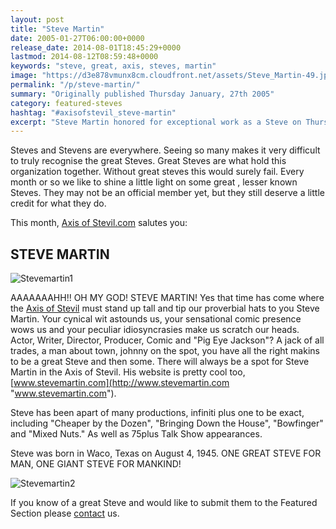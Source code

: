 ```yaml
---
layout: post
title: "Steve Martin"
date: 2005-01-27T06:00:00+0000
release_date: 2014-08-01T18:45:29+0000
lastmod: 2014-08-12T08:59:48+0000
keywords: "steve, great, axis, steves, martin"
image: "https://d3e878vmunx8cm.cloudfront.net/assets/Steve_Martin-49.jpg"
permalink: "/p/steve-martin/"
summary: "Originally published Thursday January, 27th 2005"
category: featured-steves
hashtag: "#axisofstevil_steve-martin"
excerpt: "Steve Martin honored for exceptional work as a Steve on Thursday January, 27th 2005"
---
```


[id_1]: https://d3e878vmunx8cm.cloudfront.net/assets/Steve_Martin-49.jpg "Stevemartin1"[id_2]: https://d3e878vmunx8cm.cloudfront.net/assets/Steve_Martin-108.jpg "Stevemartin2"
Steves and Stevens are everywhere. Seeing so many makes it very difficult to truly recognise the great Steves. Great Steves are what hold this organization together. Without great steves this would surely fail. Every month or so we like to shine a little light on some great , lesser known Steves. They may not be an official member yet, but they still deserve a little credit for what they do.

This month, [Axis of Stevil.com](/ "Axis of Stevil.com") salutes you:

## STEVE MARTIN ##

![Stevemartin1][id_1]

AAAAAAAHH!! OH MY GOD! STEVE  MARTIN! Yes that time has come where the [Axis of Stevil](/ "Axis of Stevil") must stand up tall and tip our proverbial hats to you Steve Martin. Your cynical wit astounds us, your sensational comic presence wows us and your peculiar idiosyncrasies make us scratch our heads. Actor, Writer, Director, Producer, Comic and "Pig Eye Jackson"? A jack of all trades, a man about town, johnny on the spot, you have all the right makins to be a great Steve and then some. There will always be a spot for Steve Martin in the Axis of Stevil. His website is pretty cool too, [www.stevemartin.com](http://www.stevemartin.com "www.stevemartin.com").

Steve has been apart of many productions, infiniti plus one to be exact, including "Cheaper by the Dozen", "Bringing Down the House", "Bowfinger" and "Mixed Nuts." As well as 75plus Talk Show appearances.

Steve was born in Waco, Texas on August 4, 1945. ONE GREAT STEVE FOR MAN, ONE GIANT STEVE FOR MANKIND!

![Stevemartin2][id_2]

If you know of a great Steve and would like to submit them to the Featured Section please [contact](/contact) us.
